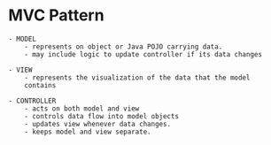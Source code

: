 # MVC Pattern

    - MODEL
        - represents on object or Java POJO carrying data. 
        - may include logic to update controller if its data changes
        
    - VIEW
        - represents the visualization of the data that the model 
        contains
        
    - CONTROLLER
        - acts on both model and view
        - controls data flow into model objects
        - updates view whenever data changes. 
        - keeps model and view separate. 
        
        
        